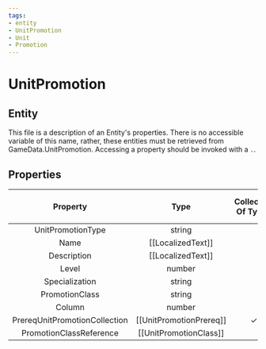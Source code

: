 ```yaml
---
tags:
- entity
- UnitPromotion
- Unit
- Promotion
---
```

# UnitPromotion
## Entity
This file is a description of an Entity's properties. There is no accessible variable of this name, rather, these entities must be retrieved from GameData.UnitPromotion. Accessing a property should be invoked with a `.`.
## Properties
|	Property	|	Type	|	Collection Of Type?	|	May Be Nil?	|	Default	|	References	|	Key	|	Notes	|
|	:-:	|	:-:	|	:-:	|	:-:	|	:-:	|	:-:	|	:-:	|	-:	|
|	UnitPromotionType	|	string	|		|		|		|	[[Type]].Type	|	✓	|	|
|	Name	|	[[LocalizedText]]	|		|		|		|		|		|	|
|	Description	|	[[LocalizedText]]	|		|		|		|		|		|	|
|	Level	|	number	|		|		|		|		|		|	|
|	Specialization	|	string	|		|	✓	|		|		|		|	|
|	PromotionClass	|	string	|		|	✓	|		|	[[UnitPromotionClass]].PromotionClassType	|		|	|
|	Column	|	number	|		|		|	0	|		|		|	|
|	PrereqUnitPromotionCollection	|	[[UnitPromotionPrereq]]	|	✓	|	✓	|		|		|		|	|
|	PromotionClassReference	|	[[UnitPromotionClass]]	|		|	✓	|		|		|		|	|
